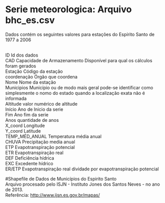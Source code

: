 
# Serie meteorologica: Arquivo bhc_es.csv

Dados contém os seguintes valores para estações do Espírito Santo de 1977 a 2006

<br>ID	Id dos dados
<br>CAD	Capacidade de Armazenamento Disponível para qual os cálculos foram gerados
<br>Estação	Código da estação
<br>coordenação	Órgão que coordena
<br>Nome	Nome da estação
<br>Municipios	Município ou de modo mais geral pode-se identificar como simplesmente o nomo do estado quando a localização exata não é informada
<br>Altitude	valor numérico de altitude
<br>Início	Ano de Inicio da serie
<br>Fim	Ano fim da serie
<br>Anos	quantidade de anos
<br>X_coord	Longitude
<br>Y_coord	Latitude
<br>TEMP_MÉD_ANUAL	Temperatura média anual
<br>CHUVA	Precipitação media anual
<br>ETP	Evapotranspiração potencial
<br>ETR	Evapotranspiração real
<br>DEF	Deficiência hídrica
<br>EXC	Excedente hídrico
<br>ER/ETP	Evapotranspiração real dividade por evapotranspiração potencial

#Shapefile de Dados de Municípios do Espirito Santo
<br>Arquivo procesado pelo ISJN - Instituto Jones dos Santos Neves - no ano de 2013.
<br>Referência: http://www.ijsn.es.gov.br/mapas/
